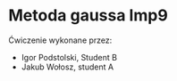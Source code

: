 # Metoda gaussa lmp9

Ćwiczenie wykonane przez:
- Igor Podstolski, Student B
- Jakub Wołosz, student A
